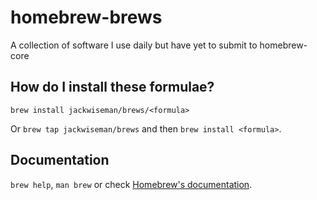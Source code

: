 # homebrew-brews

A collection of software I use daily but have yet to submit to homebrew-core

## How do I install these formulae?

`brew install jackwiseman/brews/<formula>`

Or `brew tap jackwiseman/brews` and then `brew install <formula>`.

## Documentation

`brew help`, `man brew` or check [Homebrew's documentation](https://docs.brew.sh).
